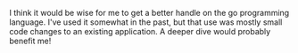 I think it would be wise for me to get a better handle on the go programming language.  I've used it somewhat in the past, but that use was mostly small code changes to an existing application.  A deeper dive would probably benefit me!
